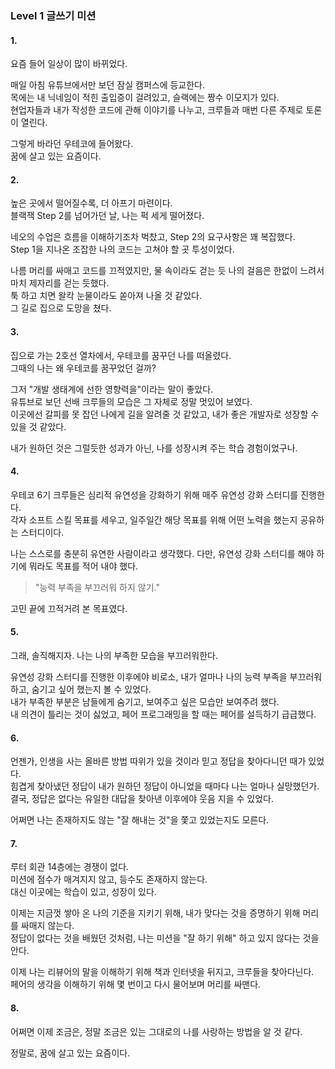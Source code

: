 ### Level 1 글쓰기 미션 

#### 1.

요즘 들어 일상이 많이 바뀌었다.   

매일 아침 유튜브에서만 보던 잠실 캠퍼스에 등교한다.    
목에는 내 닉네임이 적힌 출입증이 걸려있고, 슬랙에는 짱수 이모지가 있다.    
현업자들과 내가 작성한 코드에 관해 이야기를 나누고, 크루들과 매번 다른 주제로 토론이 열린다.   

그렇게 바라던 우테코에 들어왔다.   
꿈에 살고 있는 요즘이다.   

#### 2.

높은 곳에서 떨어질수록, 더 아프기 마련이다.   
블랙잭 Step 2를 넘어가던 날, 나는 퍽 세게 떨어졌다.   

네오의 수업은 흐름을 이해하기조차 벅찼고, Step 2의 요구사항은 꽤 복잡했다.   
Step 1을 지나온 조잡한 나의 코드는 고쳐야 할 곳 투성이었다.   

나름 머리를 싸매고 코드를 끄적였지만, 물 속이라도 걷는 듯 나의 걸음은 한없이 느려서 마치 제자리를 걷는 듯했다.   
툭 하고 치면 왈칵 눈물이라도 쏟아져 나올 것 같았다.   
그 길로 집으로 도망을 쳤다.   

#### 3.

집으로 가는 2호선 열차에서, 우테코를 꿈꾸던 나를 떠올렸다.   
그때의 나는 왜 우테코를 꿈꾸었던 걸까?    

그저 "개발 생태계에 선한 영향력을"이라는 말이 좋았다.    
유튜브로 보던 선배 크루들의 모습은 그 자체로 정말 멋있어 보였다.    
이곳에선 갈피를 못 잡던 나에게 길을 알려줄 것 같았고, 내가 좋은 개발자로 성장할 수 있을 것 같았다.    

내가 원하던 것은 그럴듯한 성과가 아닌, 나를 성장시켜 주는 학습 경험이었구나.    

#### 4.

우테코 6기 크루들은 심리적 유연성을 강화하기 위해 매주 유연성 강화 스터디를 진행한다.     
각자 소프트 스킬 목표를 세우고, 일주일간 해당 목표를 위해 어떤 노력을 했는지 공유하는 스터디이다.    

나는 스스로를 충분히 유연한 사람이라고 생각했다. 다만, 유연성 강화 스터디를 해야 하기에 뭐라도 목표를 적어 내야 했다.    

> "능력 부족을 부끄러워 하지 않기."    

고민 끝에 끄적거려 본 목표였다.    

#### 5.

그래, 솔직해지자. 나는 나의 부족한 모습을 부끄러워한다.    

유연성 강화 스터디를 진행한 이후에야 비로소, 내가 얼마나 나의 능력 부족을 부끄러워하고, 숨기고 싶어 했는지 볼 수 있었다.    
내가 부족한 부분은 남들에게 숨기고, 보여주고 싶은 모습만 보여주려 했다.     
내 의견이 틀리는 것이 싫었고, 페어 프로그래밍을 할 때는 페어를 설득하기 급급했다.    

#### 6.

언젠가, 인생을 사는 올바른 방법 따위가 있을 것이라 믿고 정답을 찾아다니던 때가 있었다.    
힘겹게 찾아냈던 정답이 내가 원하던 정답이 아니었을 때마다 나는 얼마나 실망했던가.    
결국, 정답은 없다는 유일한 대답을 찾아낸 이후에야 웃음 지을 수 있었다.    

어쩌면 나는 존재하지도 않는 "잘 해내는 것"을 쫓고 있었는지도 모른다.    

#### 7.

루터 회관 14층에는 경쟁이 없다.     
미션에 점수가 매겨지지 않고, 등수도 존재하지 않는다.     
대신 이곳에는 학습이 있고, 성장이 있다.    

이제는 지금껏 쌓아 온 나의 기준을 지키기 위해, 내가 맞다는 것을 증명하기 위해 머리를 싸매지 않는다.    
정답이 없다는 것을 배웠던 것처럼, 나는 미션을 "잘 하기 위해" 하고 있지 않다는 것을 안다.    

이제 나는 리뷰어의 말을 이해하기 위해 책과 인터넷을 뒤지고, 크루들을 찾아다닌다.    
페어의 생각을 이해하기 위해 몇 번이고 다시 물어보며 머리를 싸맨다.    

#### 8.

어쩌면 이제 조금은, 정말 조금은 있는 그대로의 나를 사랑하는 방법을 알 것 같다.    

정말로, 꿈에 살고 있는 요즘이다.    
